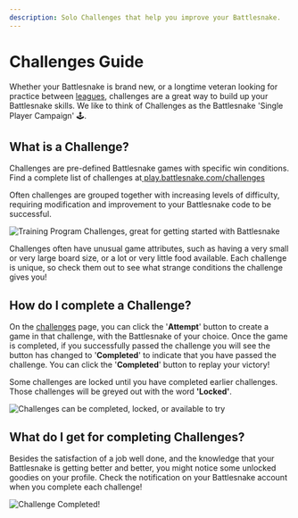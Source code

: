 ```yaml
---
description: Solo Challenges that help you improve your Battlesnake.
---
```


# Challenges Guide

Whether your Battlesnake is brand new, or a longtime veteran looking for practice between [leagues](quick-start-league-guide.md), challenges are a great way to build up your Battlesnake skills. We like to think of Challenges as the Battlesnake 'Single Player Campaign' 🕹️.&#x20;

## What is a Challenge?

Challenges are pre-defined Battlesnake games with specific win conditions. Find a complete list of challenges at[ play.battlesnake.com/challenges](https://play.battlesnake.com/challenges/)

Often challenges are grouped together with increasing levels of difficulty, requiring modification and improvement to your Battlesnake code to be successful.

![Training Program Challenges, great for getting started with Battlesnake](../.gitbook/assets/screen-shot-2021-10-07-at-8.58.50-am.png)

Challenges often have unusual game attributes, such as having a very small or very large board size, or a lot or very little food available. Each challenge is unique, so check them out to see what strange conditions the challenge gives you!&#x20;

## How do I complete a Challenge?

On the [challenges](https://play.battlesnake.com/challenges/) page, you can click the '**Attempt**' button to create a game in that challenge, with the Battlesnake of your choice. Once the game is completed, if you successfully passed the challenge you will see the button has changed to '**Completed**' to indicate that you have passed the challenge. You can click the '**Completed**' button to replay your victory!

Some challenges are locked until you have completed earlier challenges. Those challenges will be greyed out with the word **'Locked'**.

![Challenges can be completed, locked, or available to try](../.gitbook/assets/screen-shot-2021-10-07-at-9.00.28-am.png)

## What do I get for completing Challenges?

Besides the satisfaction of a job well done, and the knowledge that your Battlesnake is getting better and better, you might notice some unlocked goodies on your profile. Check the notification on your Battlesnake account when you complete each challenge!

![Challenge Completed!](../.gitbook/assets/screen-shot-2021-10-07-at-9.04.17-am.png)
